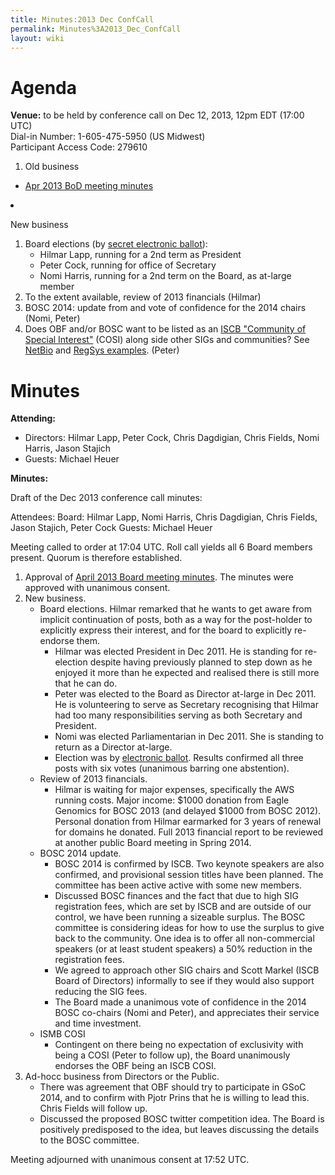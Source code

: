 ```yaml
---
title: Minutes:2013 Dec ConfCall
permalink: Minutes%3A2013_Dec_ConfCall
layout: wiki
---
```


# Agenda

**Venue:** to be held by conference call on Dec 12, 2013, 12pm EDT
(17:00 UTC)  
Dial-in Number: 1-605-475-5950 (US Midwest)  
Participant Access Code: 279610

1.  Old business

- [ Apr 2013 BoD meeting minutes](Minutes:2013_Apr_ConfCall "wikilink")

<li>

New business

</li>

1.  Board elections (by [secret electronic
    ballot](https://vote.heliosvoting.org/helios/e/obf-board-dec2013)):
    - Hilmar Lapp, running for a 2nd term as President
    - Peter Cock, running for office of Secretary
    - Nomi Harris, running for a 2nd term on the Board, as at-large
      member
2.  To the extent available, review of 2013 financials (Hilmar)
3.  BOSC 2014: update from and vote of confidence for the 2014 chairs
    (Nomi, Peter)
4.  Does OBF and/or BOSC want to be listed as an [ISCB "Community of
    Special Interest"](http://www.iscb.org/iscb-affiliates-cosis) (COSI)
    along side other SIGs and communities? See
    [NetBio](http://www.iscb.org/iscb-netbio-cosi) and [RegSys
    examples](http://www.iscb.org/iscb-regsys-cosi). (Peter)

</ol>

# Minutes

**Attending:**

- Directors: Hilmar Lapp, Peter Cock, Chris Dagdigian, Chris Fields,
  Nomi Harris, Jason Stajich
- Guests: Michael Heuer

**Minutes:**

Draft of the Dec 2013 conference call minutes:

Attendees: Board: Hilmar Lapp, Nomi Harris, Chris Dagdigian, Chris
Fields, Jason Stajich, Peter Cock Guests: Michael Heuer

Meeting called to order at 17:04 UTC. Roll call yields all 6 Board
members present. Quorum is therefore established.

1.  Approval of [April 2013 Board meeting
    minutes](Minutes:2013_Apr_ConfCall "wikilink"). The minutes were
    approved with unanimous consent.
2.  New business.
    - Board elections. Hilmar remarked that he wants to get aware from
      implicit continuation of posts, both as a way for the post-holder
      to explicitly express their interest, and for the board to
      explicitly re-endorse them.
      - Hilmar was elected President in Dec 2011. He is standing for
        re-election despite having previously planned to step down as he
        enjoyed it more than he expected and realised there is still
        more that he can do.
      - Peter was elected to the Board as Director at-large in Dec 2011.
        He is volunteering to serve as Secretary recognising that Hilmar
        had too many responsibilities serving as both Secretary and
        President.
      - Nomi was elected Parliamentarian in Dec 2011. She is standing to
        return as a Director at-large.
      - Election was by [electronic
        ballot](https://vote.heliosvoting.org/helios/e/obf-board-dec2013).
        Results confirmed all three posts with six votes (unanimous
        barring one abstention).
    - Review of 2013 financials.
      - Hilmar is waiting for major expenses, specifically the AWS
        running costs. Major income: \$1000 donation from Eagle Genomics
        for BOSC 2013 (and delayed \$1000 from BOSC 2012). Personal
        donation from Hilmar earmarked for 3 years of renewal for
        domains he donated. Full 2013 financial report to be reviewed at
        another public Board meeting in Spring 2014.
    - BOSC 2014 update.
      - BOSC 2014 is confirmed by ISCB. Two keynote speakers are also
        confirmed, and provisional session titles have been planned. The
        committee has been active active with some new members.
      - Discussed BOSC finances and the fact that due to high SIG
        registration fees, which are set by ISCB and are outside of our
        control, we have been running a sizeable surplus. The BOSC
        committee is considering ideas for how to use the surplus to
        give back to the community. One idea is to offer all
        non-commercial speakers (or at least student speakers) a 50%
        reduction in the registration fees.
      - We agreed to approach other SIG chairs and Scott Markel (ISCB
        Board of Directors) informally to see if they would also support
        reducing the SIG fees.
      - The Board made a unanimous vote of confidence in the 2014 BOSC
        co-chairs (Nomi and Peter), and appreciates their service and
        time investment.
    - ISMB COSI
      - Contingent on there being no expectation of exclusivity with
        being a COSI (Peter to follow up), the Board unanimously
        endorses the OBF being an ISCB COSI.
3.  Ad-hocc business from Directors or the Public.
    - There was agreement that OBF should try to participate in GSoC
      2014, and to confirm with Pjotr Prins that he is willing to lead
      this. Chris Fields will follow up.
    - Discussed the proposed BOSC twitter competition idea. The Board is
      positively predisposed to the idea, but leaves discussing the
      details to the BOSC committee.

Meeting adjourned with unanimous consent at 17:52 UTC.
